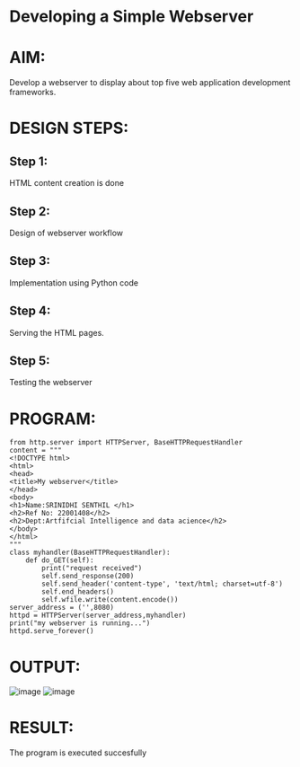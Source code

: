 # Developing a Simple Webserver

# AIM:

Develop a webserver to display about top five web application development frameworks.

# DESIGN STEPS:

## Step 1:

HTML content creation is done

## Step 2:

Design of webserver workflow

## Step 3:

Implementation using Python code

## Step 4:

Serving the HTML pages.

## Step 5:

Testing the webserver

# PROGRAM:
```
from http.server import HTTPServer, BaseHTTPRequestHandler
content = """
<!DOCTYPE html>
<html>
<head>
<title>My webserver</title>
</head>
<body>
<h1>Name:SRINIDHI SENTHIL </h1>
<h2>Ref No: 22001408</h2>
<h2>Dept:Artfifcial Intelligence and data acience</h2>
</body>
</html>
"""
class myhandler(BaseHTTPRequestHandler):
    def do_GET(self):
        print("request received")
        self.send_response(200)
        self.send_header('content-type', 'text/html; charset=utf-8')
        self.end_headers()
        self.wfile.write(content.encode())
server_address = ('',8080)
httpd = HTTPServer(server_address,myhandler)
print("my webserver is running...")
httpd.serve_forever()
```

# OUTPUT:
![image](https://user-images.githubusercontent.com/121373170/211332601-75713ba5-b4b4-4f18-a6be-b8994f1f9c92.png)
![image](https://user-images.githubusercontent.com/121373170/211381308-8f1dc26b-2956-4892-9086-38432c4eb32f.png)


# RESULT:

The program is executed succesfully
